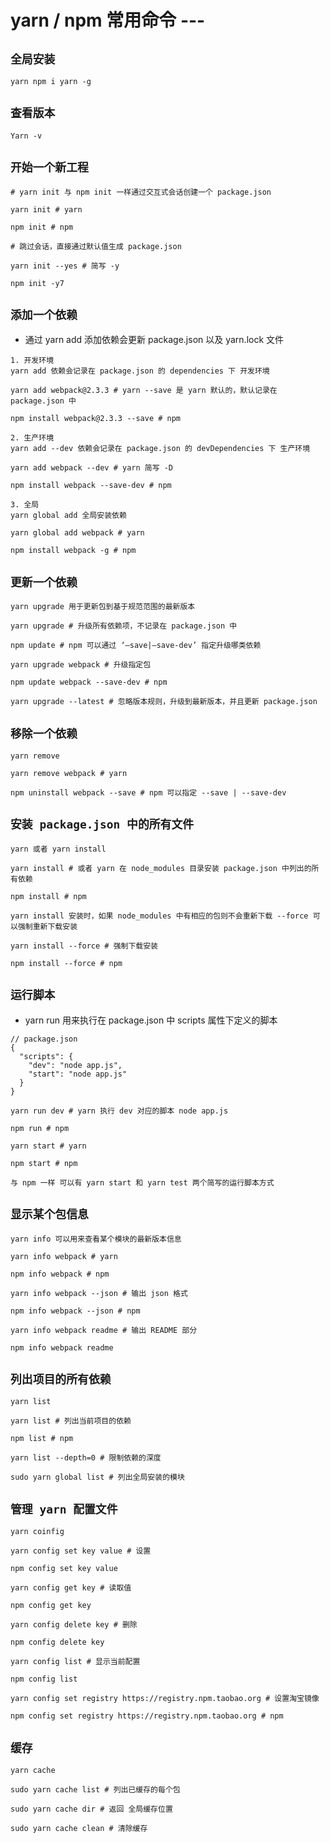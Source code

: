 # yarn / npm 常用命令 ---

## `全局安装`

```
yarn npm i yarn -g
```

## `查看版本`

```
Yarn -v
```

## `开始一个新工程`

```
# yarn init 与 npm init 一样通过交互式会话创建一个 package.json

yarn init # yarn

npm init # npm

# 跳过会话，直接通过默认值生成 package.json

yarn init --yes # 简写 -y

npm init -y7
```

## `添加一个依赖`

- 通过 yarn add 添加依赖会更新 package.json 以及 yarn.lock 文件

```
1. 开发环境
yarn add 依赖会记录在 package.json 的 dependencies 下 开发环境

yarn add webpack@2.3.3 # yarn --save 是 yarn 默认的，默认记录在 package.json 中

npm install webpack@2.3.3 --save # npm
```

```
2. 生产环境
yarn add --dev 依赖会记录在 package.json 的 devDependencies 下 生产环境

yarn add webpack --dev # yarn 简写 -D

npm install webpack --save-dev # npm
```

```
3. 全局
yarn global add 全局安装依赖

yarn global add webpack # yarn

npm install webpack -g # npm
```

## `更新一个依赖`

```
yarn upgrade 用于更新包到基于规范范围的最新版本

yarn upgrade # 升级所有依赖项，不记录在 package.json 中

npm update # npm 可以通过 ‘–save|–save-dev’ 指定升级哪类依赖

yarn upgrade webpack # 升级指定包

npm update webpack --save-dev # npm

yarn upgrade --latest # 忽略版本规则，升级到最新版本，并且更新 package.json
```

## `移除一个依赖`

```
yarn remove

yarn remove webpack # yarn

npm uninstall webpack --save # npm 可以指定 --save | --save-dev
```

## `安装 package.json 中的所有文件`

```
yarn 或者 yarn install

yarn install # 或者 yarn 在 node_modules 目录安装 package.json 中列出的所有依赖

npm install # npm

yarn install 安装时，如果 node_modules 中有相应的包则不会重新下载 --force 可以强制重新下载安装

yarn install --force # 强制下载安装

npm install --force # npm
```

## `运行脚本`

- yarn run 用来执行在 package.json 中 scripts 属性下定义的脚本

```
// package.json
{
  "scripts": {
    "dev": "node app.js",
    "start": "node app.js"
  }
}
```

```
yarn run dev # yarn 执行 dev 对应的脚本 node app.js

npm run # npm

yarn start # yarn

npm start # npm

与 npm 一样 可以有 yarn start 和 yarn test 两个简写的运行脚本方式
```

## `显示某个包信息`

```
yarn info 可以用来查看某个模块的最新版本信息

yarn info webpack # yarn

npm info webpack # npm

yarn info webpack --json # 输出 json 格式

npm info webpack --json # npm

yarn info webpack readme # 输出 README 部分

npm info webpack readme
```

## `列出项目的所有依赖`

```
yarn list

yarn list # 列出当前项目的依赖

npm list # npm

yarn list --depth=0 # 限制依赖的深度

sudo yarn global list # 列出全局安装的模块
```

## `管理 yarn 配置文件`

```
yarn coinfig

yarn config set key value # 设置

npm config set key value

yarn config get key # 读取值

npm config get key

yarn config delete key # 删除

npm config delete key

yarn config list # 显示当前配置

npm config list

yarn config set registry https://registry.npm.taobao.org # 设置淘宝镜像

npm config set registry https://registry.npm.taobao.org # npm
```

## `缓存`

```
yarn cache

sudo yarn cache list # 列出已缓存的每个包

sudo yarn cache dir # 返回 全局缓存位置

sudo yarn cache clean # 清除缓存
```
